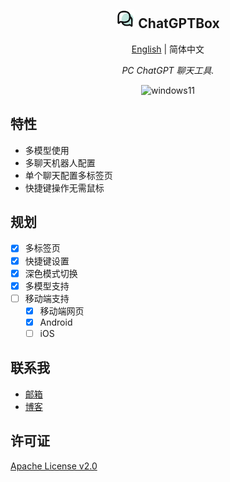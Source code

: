 <h2 align="center">
<img src="./doc/icon.png" alt="icon" width="30" style="background-color: white;border-radius: 5px;">
<span>ChatGPTBox</span>
</h2>
<p align="center">
    <a href="./README.md">English</a> | 简体中文
</p>
<p align="center">
    <em>PC ChatGPT 聊天工具.</em>
</p>

<p align="center">
    <img alt="windows11" src="https://img.shields.io/badge/windows-11-brightgreen">
</p>

## 特性

- 多模型使用
- 多聊天机器人配置
- 单个聊天配置多标签页
- 快捷键操作无需鼠标

## 规划

- [x] 多标签页
- [x] 快捷键设置
- [x] 深色模式切换
- [x] 多模型支持
- [ ] 移动端支持
    - [x] 移动端网页
    - [x] Android
    - [ ] iOS

## 联系我

- [邮箱](mailto:xiaochen0517@qq.com)
- [博客](https://blog.mochen.fun)

## 许可证

[Apache License v2.0](./LICENSE)
